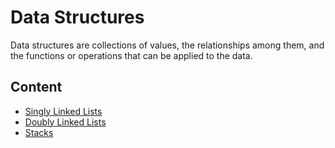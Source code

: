 # Data Structures

Data structures are collections of values, the relationships among them, and the functions or operations that can be applied to the data.

## Content

* [Singly Linked Lists](singly-linked-lists)
* [Doubly Linked Lists](doubly-linked-lists)
* [Stacks](stacks)
